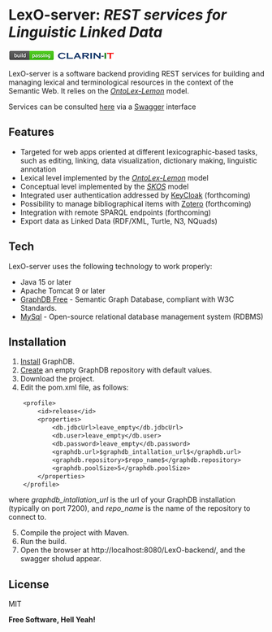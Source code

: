 # LexO-server: _REST services for Linguistic Linked Data_ 

[![Build Status](images/build-passing.png)](https://github.com/andreabellandi/LexO-backend) [![N|Solid](images/clarin.png)](https://ilc4clarin.ilc.cnr.it/) 

LexO-server is a software backend providing REST services for building and managing lexical and terminological resources in the context of the Semantic Web. 
It relies on the [_OntoLex-Lemon_](https://www.w3.org/2016/05/ontolex/) model.

Services can be consulted [here](https://lari2.ilc.cnr.it/LexO-backend-itant/) via a [Swagger](https://swagger.io/) interface 

## Features

- Targeted for web apps oriented at different lexicographic-based tasks, such as editing, linking, data visualization, dictionary making, linguistic annotation
- Lexical level implemented by the [_OntoLex-Lemon_](https://www.w3.org/2016/05/ontolex/) model
- Conceptual level implemented by the [_SKOS_](https://www.w3.org/2004/02/skos/) model 
- Integrated user authentication addressed by [KeyCloak](https://www.keycloak.org/) (forthcoming)
- Possibility to manage bibliographical items with [Zotero](https://www.zotero.org/) (forthcoming)
- Integration with remote SPARQL endpoints (forthcoming)
- Export data as Linked Data (RDF/XML, Turtle, N3, NQuads)

## Tech

LexO-server uses the following technology to work properly:

- Java 15 or later
- Apache Tomcat 9 or later
- [GraphDB Free](https://graphdb.ontotext.com/) - Semantic Graph Database, compliant with W3C Standards.
- [MySql](https://www.mysql.com/) - Open-source relational database management system (RDBMS)

## Installation

1. [Install](https://graphdb.ontotext.com/documentation/free/quick-start-guide.html) GraphDB. 
2. [Create](https://graphdb.ontotext.com/documentation/free/creating-a-repository.html) an empty GraphDB repository with default values.
3. Download the project.
4. Edit the pom.xml file, as follows:

```     
    <profile>
        <id>release</id>
        <properties>
            <db.jdbcUrl>leave_empty</db.jdbcUrl>
            <db.user>leave_empty</db.user>
            <db.password>leave_empty</db.password>
            <graphdb.url>$graphdb_intallation_url$</graphdb.url>
            <graphdb.repository>$repo_name$</graphdb.repository>
            <graphdb.poolSize>5</graphdb.poolSize>
        </properties>
    </profile>

```

   where _graphdb\_intallation\_url_ is the url of your GraphDB installation (typically on port 7200), and _repo\_name_ is the name of the repository to connect to.

5. Compile the project with Maven.
6. Run the build.
7. Open the browser at http://localhost:8080/LexO-backend/, and the swagger sholud appear.

## License

MIT

**Free Software, Hell Yeah!**


